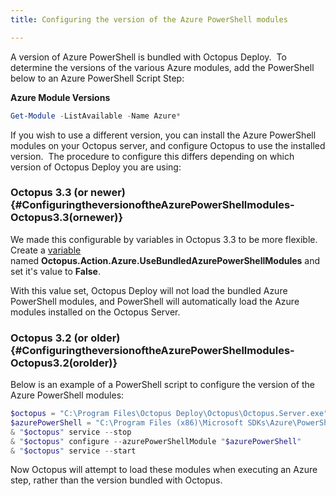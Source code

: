 ```yaml
---
title: Configuring the version of the Azure PowerShell modules

---
```



A version of Azure PowerShell is bundled with Octopus Deploy.  To determine the versions of the various Azure modules, add the PowerShell below to an Azure PowerShell Script Step:

**Azure Module Versions**

```powershell
Get-Module -ListAvailable -Name Azure*
```





If you wish to use a different version, you can install the Azure PowerShell modules on your Octopus server, and configure Octopus to use the installed version.  The procedure to configure this differs depending on which version of Octopus Deploy you are using:

### Octopus 3.3 (or newer) {#ConfiguringtheversionoftheAzurePowerShellmodules-Octopus3.3(ornewer)}


We made this configurable by variables in Octopus 3.3 to be more flexible. Create a [variable](/docs/deploying-applications/variables/index.md) named **Octopus.Action.Azure.UseBundledAzurePowerShellModules** and set it's value to **False**.


With this value set, Octopus Deploy will not load the bundled Azure PowerShell modules, and PowerShell will automatically load the Azure modules installed on the Octopus Server.

### Octopus 3.2 (or older) {#ConfiguringtheversionoftheAzurePowerShellmodules-Octopus3.2(orolder)}


Below is an example of a PowerShell script to configure the version of the Azure PowerShell modules:

```powershell
$octopus = "C:\Program Files\Octopus Deploy\Octopus\Octopus.Server.exe"
$azurePowerShell = "C:\Program Files (x86)\Microsoft SDKs\Azure\PowerShell\ServiceManagement\Azure\Azure.psd1"
& "$octopus" service --stop
& "$octopus" configure --azurePowerShellModule "$azurePowerShell"
& "$octopus" service --start

```


Now Octopus will attempt to load these modules when executing an Azure step, rather than the version bundled with Octopus.
